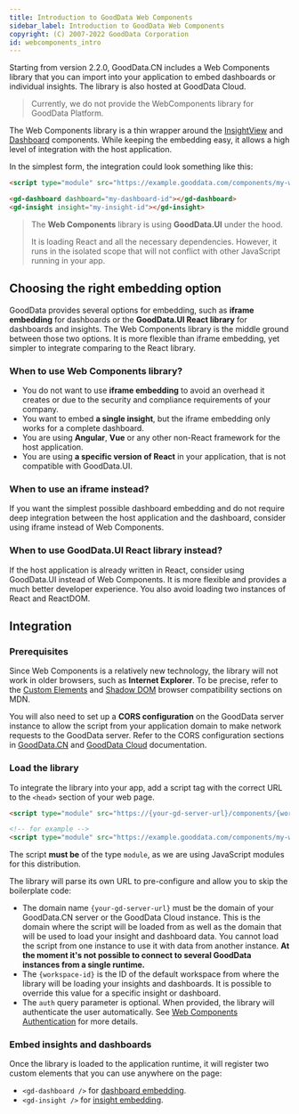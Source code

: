 ```yaml
---
title: Introduction to GoodData Web Components
sidebar_label: Introduction to GoodData Web Components
copyright: (C) 2007-2022 GoodData Corporation
id: webcomponents_intro
---
```


Starting from version 2.2.0, GoodData.CN includes a Web Components library that you can import into your application
to embed dashboards or individual insights. The library is also hosted at GoodData Cloud.

> Currently, we do not provide the WebComponents library for GoodData Platform.

The Web Components library is a thin wrapper around the [InsightView][1] and [Dashboard][2] components. While keeping the embedding easy, it allows a high level of integration with the host application. 

In the simplest form, the integration could look something like this:

```html
<script type="module" src="https://example.gooddata.com/components/my-workspace-id.js?auth=sso"></script>

<gd-dashboard dashboard="my-dashboard-id"></gd-dashboard>
<gd-insight insight="my-insight-id"></gd-insight>
```

> The **Web Components** library is using **GoodData.UI** under the hood. 
>
>It is loading React and all the necessary dependencies. However, it runs in the isolated scope that will not conflict with other JavaScript running in your app.

## Choosing the right embedding option

GoodData provides several options for embedding, such as **iframe embedding** for dashboards or the  **GoodData.UI React library** for dashboards and insights. The Web Components library is the middle ground between those two options. It is
more flexible than iframe embedding, yet simpler to integrate comparing to the React library. 

### When to use Web Components library?

* You do not want to use **iframe embedding** to avoid an overhead it creates or due to the security and compliance requirements of your company.
* You want to embed **a single insight**, but the iframe embedding only works for a complete dashboard.
* You are using **Angular**, **Vue** or any other non-React framework for the host application.
* You are using **a specific version of React** in your application, that is not compatible with GoodData.UI.

### When to use an iframe instead?

If you want the simplest possible dashboard embedding and do not require deep integration between the host application
and the dashboard, consider using iframe instead of Web Components.

### When to use GoodData.UI React library instead? 

If the host application is already written in React, consider using GoodData.UI instead of Web Components. It is more
flexible and provides a much better developer experience. You also avoid loading two instances of React and ReactDOM.

## Integration

### Prerequisites

Since Web Components is a relatively new technology, the library will not work in older browsers, such as
**Internet Explorer**. To be precise, refer to the
<a href="https://developer.mozilla.org/en-US/docs/Web/API/CustomElementRegistry#browser_compatibility" target="_blank">Custom Elements</a> and
<a href="https://developer.mozilla.org/en-US/docs/Web/API/ShadowRoot#browser_compatibility" target="_blank">Shadow DOM</a> browser compatibility sections on MDN.

You will also need to set up a **CORS configuration** on the GoodData server instance to allow the script from your application
domain to make network requests to the GoodData server. Refer to the CORS configuration sections in [GoodData.CN][3] and
[GoodData Cloud][4] documentation.

### Load the library

To integrate the library into your app, add a script tag with the correct URL to the `<head>`
section of your web page.

```html
<script type="module" src="https://{your-gd-server-url}/components/{workspace-id}.js?auth=sso"></script>

<!-- for example -->
<script type="module" src="https://example.gooddata.com/components/my-workspace.js?auth=sso"></script>
```

The script **must be** of the type `module`, as we are using JavaScript modules for this distribution.

The library will parse its own URL to pre-configure and allow you to skip the boilerplate code:
* The domain name `{your-gd-server-url}` must be the domain of your GoodData.CN server or the GoodData Cloud instance. 
    This is the domain where the script will be loaded from as well as the domain that will be used to load your insight and dashboard data. You cannot load the script from one instance to use it with data from another instance.
    **At the moment it's not possible to connect to several GoodData instances from a single runtime.**
* The `{workspace-id}` is the ID of the default workspace from where the library will be loading your insights and dashboards.
    It is possible to override this value for a specific insight or dashboard.
* The `auth` query parameter is optional. When provided, the library will authenticate the user automatically.
    See [Web Components Authentication][5] for more details.

### Embed insights and dashboards

Once the library is loaded to the application runtime, it will register two custom elements that you can use anywhere
on the page:

* `<gd-dashboard />` for [dashboard embedding][6].
* `<gd-insight />` for [insight embedding][7].

[1]:10_vis__insight_view.md
[2]:18_dashboard_component.md
[3]:https://www.gooddata.com/developers/cloud-native/doc/latest/manage-deployment/set-up-organizations/set-up-cors-for-organization/
[4]:https://www.gooddata.com/developers/cloud-native/doc/cloud/manage-deployment/set-up-organizations/set-up-cors-for-organization/
[5]:19_webcomponents_authentication.md
[6]:19_webcomponents_dashboard.md
[7]:19_webcomponents_insight.md
